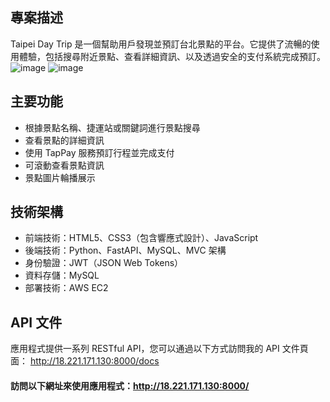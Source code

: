 ## 專案描述
Taipei Day Trip 是一個幫助用戶發現並預訂台北景點的平台。它提供了流暢的使用體驗，包括搜尋附近景點、查看詳細資訊、以及透過安全的支付系統完成預訂。
![image](https://github.com/user-attachments/assets/6133cd56-2d6c-4ef2-b794-a8c4a2144524)
![image](https://github.com/user-attachments/assets/28fdc29b-3f06-4181-8f25-b6a3606999af)

## 主要功能

- 根據景點名稱、捷運站或關鍵詞進行景點搜尋
- 查看景點的詳細資訊
- 使用 TapPay 服務預訂行程並完成支付
- 可滾動查看景點資訊
- 景點圖片輪播展示

## 技術架構

- 前端技術：HTML5、CSS3（包含響應式設計）、JavaScript
- 後端技術：Python、FastAPI、MySQL、MVC 架構
- 身份驗證：JWT（JSON Web Tokens）
- 資料存儲：MySQL
- 部署技術：AWS EC2

## API 文件
應用程式提供一系列 RESTful API，您可以通過以下方式訪問我的 API 文件頁面： http://18.221.171.130:8000/docs




#### 訪問以下網址來使用應用程式：http://18.221.171.130:8000/


